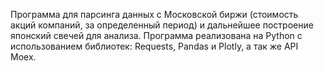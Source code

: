 Программа для парсинга данных с Московской биржи (стоимость акций компаний, за определенный период) и дальнейшее построение японский свечей для анализа. Программа реализована на Python с использованием библиотек: Requests, Pandas и Plotly, а так же API Moex.
